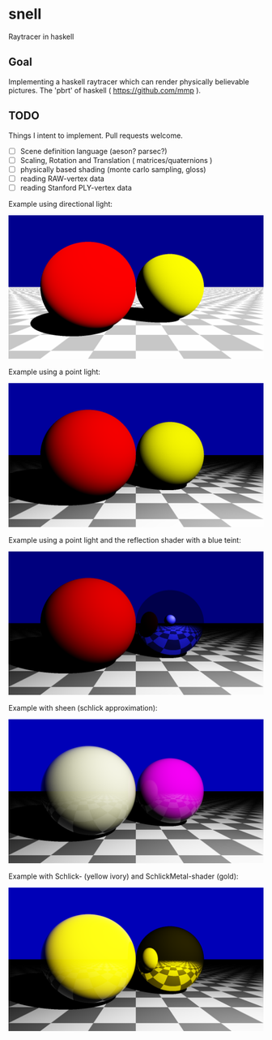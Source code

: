 # snell
Raytracer in haskell

## Goal

Implementing a haskell raytracer which can render physically believable
pictures. The 'pbrt' of haskell ( https://github.com/mmp ).

## TODO

Things I intent to implement. Pull requests welcome.

- [ ] Scene definition language (aeson? parsec?)
- [ ] Scaling, Rotation and Translation ( matrices/quaternions )
- [ ] physically based shading (monte carlo sampling, gloss)
- [ ] reading RAW-vertex data
- [ ] reading Stanford PLY-vertex data

Example using directional light:

![Diffuse balls](/examples/images/diffuse_balls.png)

Example using a point light:

![Diffuse balls pointlight](/examples/images/diffuse_balls_pointlight.png)

Example using a point light and the reflection shader with a blue teint:

![Reflection](/examples/images/reflection.png)

Example with sheen (schlick approximation):

![Sheen](/examples/images/schlick_sheen.png)

Example with Schlick- (yellow ivory) and SchlickMetal-shader (gold):

![Gold](/examples/images/yellow_ivory_vs_gold.png)
